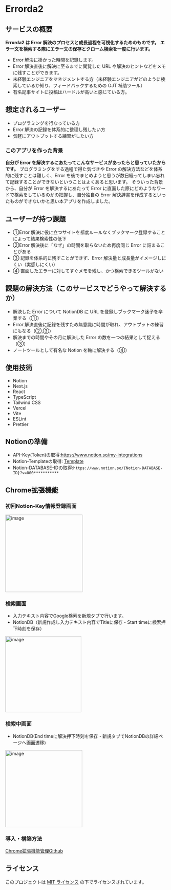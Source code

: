 # Errorda2

## サービスの概要

**Errorda2 は Error 解決のプロセスと成長過程を可視化するためのものです。**
**エラー文を検索する際にエラー文の保存とクローム検索を一度に行います。**

- Error 解決に掛かった時間を記録します。
- Error 解決直後に解決に至るまでに閲覧した URL や解決のヒントなどをメモに残すことができます。
- 未経験エンジニアをマネジメントする方（未経験エンジニアがどのように検索しているか知り、フィードバックするための OJT 補助ツール）
- 有名記事サイトに投稿はハードルが高いと感じている方。

## 想定されるユーザー

- プログラミングを行なっている方
- Error 解決の記録を体系的に整理し残したい方
- 気軽にアウトプットする練習がしたい方

### このアプリを作った背景

**自分が Error を解決するにあたってこんなサービスがあったらと思っていたからです。** プログラミングをする過程で得た気づきや Error の解決方法などを体系的に残すことは難しく、Error を後でまとめようと思うが数日経ってしまい忘れて記録することができないということはよくあると思います。
そういった背景から、自分が Error を解決するにあたって Error に直面した際にどのようなワードで検索をしているのかの把握し、自分独自の Error 解決辞書を作成するといったものができないかと思い本アプリを作成しました。

## ユーザーが持つ課題

- ①Error 解決に役に立つサイトを都度ルールなくブックマーク登録することによって結果検索性の低下
- ②Error 解決後に「なぜ」の時間を取らないため再度同じ Error に詰まることがある
- ③ 記録を体系的に残すことができず、Error 解決量と成長量がイメージしにくい（実感しにくい）
- ④ 直面したエラーに対してすぐメモを残し、かつ検索できるツールがない

## 課題の解決方法（このサービスでどうやって解決するか）

- 解決した Error について NotionDB に URL を登録しブックマーク迷子を卒業する（①）
- Error 解決直後に記録を残すため無意識に時間が取れ、アウトプットの練習にもなる（②,③）
- 解決までの時間やその月に解決した Error の数を一つの結果として捉える（③）
- ノートツールとして有名な Notion を軸に解決する（④）

## 使用技術

- Notion
- Next.js
- React
- TypeScript
- Tailwind CSS
- Vercel
- Vite
- ESLint
- Prettier

## Notionの準備

- API-Key(Token)の取得:https://www.notion.so/my-integrations
- Notion-Templateの取得: [Template](https://honored-motion-55e.notion.site/129eaa80727680f19b06d02621f24066?v=129eaa807276819899ee000c30bb0f5b&pvs=4)
- Notion-DATABASE-IDの取得:`https://www.notion.so/{Notion-DATABASE-ID}?v=000***********`

## Chrome拡張機能

### 初回Notion-Key情報登録画面
<img width="241" alt="image" src="https://github.com/user-attachments/assets/c2627d18-d30c-474f-ad49-eee7a4d60fee">


### 検索画面
- 入力テキスト内容でGoogle検索を新規タブで行います。
- NotionDB（新規作成し入力テキスト内容でTitleに保存・Start timeに検索押下時刻を保存）
<img width="237" alt="image" src="https://github.com/user-attachments/assets/d8f51e30-5b06-4e5b-bf2c-cf5a32007f81">

### 検索中画面
- NotionDB(End timeに解決押下時刻を保存・新規タブでNotionDBの詳細ページへ画面遷移)
<img width="240" alt="image" src="https://github.com/user-attachments/assets/4930cc5e-ae13-49d2-a4d9-13e0b8e61ba5">

### 導入・構築方法
[Chrome拡張機能管理Github](https://github.com/nachi739/errorda2_chrome_extensions/tree/main)



## ライセンス

このプロジェクトは [MIT ライセンス](./LICENSE) の下でライセンスされています。
